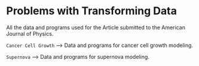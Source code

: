 # Problems with Transforming Data

All the data and programs used for the Article submitted to the American Journal of Physics.

`Cancer Cell Growth` --> Data and programs for cancer cell growth modeling.

`Supernova` --> Data and programs for supernova modeling.


